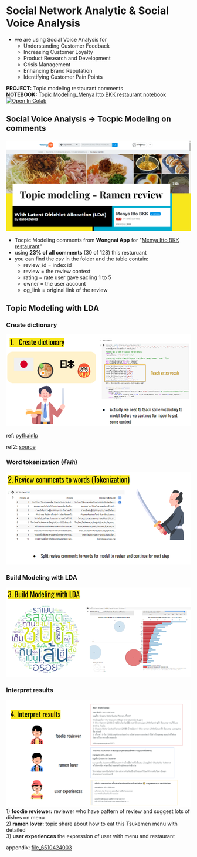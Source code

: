 # Social Network Analytic & Social Voice Analysis
- we are using Social Voice Analysis for
    - Understanding Customer Feedback
    - Increasing Customer Loyalty
    - Product Research and Development
    - Crisis Management
    - Enhancing Brand Reputation
    - Identifying Customer Pain Points

**PROJECT:** Topic modeling restaurant comments <br>
**NOTEBOOK:** [Topic Modeling_Menya Itto BKK restaurant notebook](https://github.com/khemthung/MADT8101-Customer-analytics/blob/08c2e48a15981a3b2a6cc7fff3146aca16353c9b/Homework%2006%20-%20Social%20Network%20Analytic%20%26%20Social%20Voice%20Analysis/Class6_Topic_modeling.ipynb)  [![Open In Colab](https://colab.research.google.com/assets/colab-badge.svg)](https://colab.research.google.com/github/khemthung/MADT8101-Customer-analytics/blob/main/Class6_Topic_modeling.ipynb)
 
## Social Voice Analysis -> Tocpic Modeling on comments 
![takenmen ramen](https://github.com/khemthung/MADT8101-Customer-analytics/blob/3caf79cdb3631c3a8cb0969acc287b1279822707/Homework%2006%20-%20Social%20Network%20Analytic%20%26%20Social%20Voice%20Analysis/content/png_6_00.png)

- Tocpic Modeling comments from **Wongnai App** for "[Menya Itto BKK restaurant](https://www.wongnai.com/reviews/d49f17da2f68482a986fdead326c1e28?ref=ct)"
- using **23% of all comments** (30 of 128) this resturuant
- you can find the csv in the folder and the table contain:
    - review_id = index id 
    - review = the review context
    - rating = rate user gave sacling 1 to 5
    - owner = the user account
    - og_link = original link of the review

## Topic Modeling with LDA
### Create dictionary
![Create dictionary](https://github.com/khemthung/MADT8101-Customer-analytics/blob/50ce59e7d7ce2f08b7b692d735ea124e01996c38/Homework%2006%20-%20Social%20Network%20Analytic%20%26%20Social%20Voice%20Analysis/content/png_6_01.png)

   ref: [pythainlp](https://pythainlp.github.io/docs/2.1/api/tokenize.html)

   ref2: [source](https://github.com/PyThaiNLP/pythainlp/tree/dev)
   
### Word tokenization (ตัดคำ)
![Word tokenization](https://github.com/khemthung/MADT8101-Customer-analytics/blob/ec3214bab4fea21b88c60eaa7afad930b52628f4/Homework%2006%20-%20Social%20Network%20Analytic%20%26%20Social%20Voice%20Analysis/content/png_6_02.png)

### Build Modeling with LDA
![LDA](https://github.com/khemthung/MADT8101-Customer-analytics/blob/ec3214bab4fea21b88c60eaa7afad930b52628f4/Homework%2006%20-%20Social%20Network%20Analytic%20%26%20Social%20Voice%20Analysis/content/png_6_03.png)

### Interpret results
![output](https://github.com/khemthung/MADT8101-Customer-analytics/blob/ec3214bab4fea21b88c60eaa7afad930b52628f4/Homework%2006%20-%20Social%20Network%20Analytic%20%26%20Social%20Voice%20Analysis/content/png_6_04.png)
    1) **foodie reviewer:**  reviewer who have pattern of review and suggest lots of dishes on menu <br>
    2) **ramen lover:**  topic share about how to eat this Tsukemen menu with detailed <br>
    3) **user experiences** the expression of user with menu and restaurant


appendix: [file_6510424003](https://docs.google.com/presentation/d/1VXQrRK-WCS0w_FvSfOfcMGH-1UE3Vc6pHiDEU6lkSyk/edit?usp=sharing)
